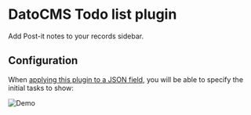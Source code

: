 # DatoCMS Todo list plugin

Add Post-it notes to your records sidebar.

## Configuration

When [applying this plugin to a JSON field](https://www.datocms.com/docs/plugins/install/#assigning-a-plugin-to-a-field), you will be able to specify the initial tasks to show:

![Demo](https://raw.githubusercontent.com/datocms/plugins/master/todo-list/docs/settings.png)
